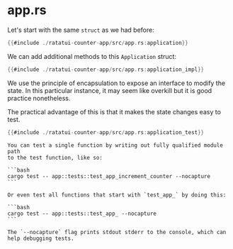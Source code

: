 # app.rs

Let's start with the same `struct` as we had before:

```rust
{{#include ./ratatui-counter-app/src/app.rs:application}}
```

We can add additional methods to this `Application` struct:

```rust
{{#include ./ratatui-counter-app/src/app.rs:application_impl}}
```

We use the principle of encapsulation to expose an interface to modify the state. In this particular
instance, it may seem like overkill but it is good practice nonetheless.

The practical advantage of this is that it makes the state changes easy to test.

```rust
{{#include ./ratatui-counter-app/src/app.rs:application_test}}
```

````admonish tip
You can test a single function by writing out fully qualified module path
to the test function, like so:

```bash
cargo test -- app::tests::test_app_increment_counter --nocapture
```

Or even test all functions that start with `test_app_` by doing this:

```bash
cargo test -- app::tests::test_app_ --nocapture
```

The `--nocapture` flag prints stdout stderr to the console, which can help debugging tests.
````
